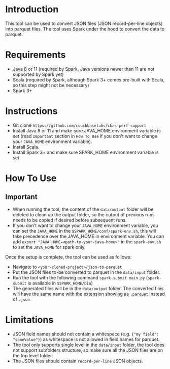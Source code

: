 # Introduction
This tool can be used to convert JSON files (JSON record-per-line objects) into parquet files. The tool
uses Spark under the hood to convert the data to parquet.

# Requirements
- Java 8 or 11 (required by Spark, Java versions newer than 11 are not supported by Spark yet)
- Scala (required by Spark, although Spark 3+ comes pre-built with Scala, so this step might not be necessary)
- Spark 3+

# Instructions
- Git clone `https://github.com/couchbaselabs/cbas-perf-support`
- Install Java 8 or 11 and make sure JAVA_HOME environment variable is set (read `Important` section in `How To Use`
if you don't want to change your `JAVA_HOME` environment variable).
- Install Scala.
- Install Spark 3+ and make sure SPARK_HOME environment variable is set.

# How To Use
## Important
- When running the tool, the content of the `data/output` folder will be deleted to clean up
the output folder, so the output of previous runs needs to be copied if desired before subsequent runs.
- If you don't want to change your `JAVA_HOME` environment variable, you can set the `JAVA_HOME`
in the `$SPARK_HOME/conf/spark-env.sh`, this will take precedence over the JAVA_HOME
in environment variable. You can add `export "JAVA_HOME=<path-to-your-java-home>"` in
the `spark-env.sh` to set the `JAVA_HOME` for spark only.

Once the setup is complete, the tool can be used as follows:
- Navigate to `<your-cloned-project>/json-to-parquet`
- Put the JSON files to-be converted to parquet in the `data/input` folder.
- Run the tool with the following command `spark-submit main.py` (`spark-submit` is available in `$SPARK_HOME/bin`)
- The generated files will be in the `data/output` folder. The converted files will have the same name with
the extension showing as `.parquet` instead of `.json`

# Limitations
- JSON field names should not contain a whitespace (e.g. `{"my field": "someValue"}`) as whitespace is not
allowed in field names for parquet.
- The tool only supports single level in the `data/input` folder, the tool does not support subfolders
structure, so make sure all the JSON files are on the top level folder.
- The JSON files should contain `record-per-line` JSON objects.